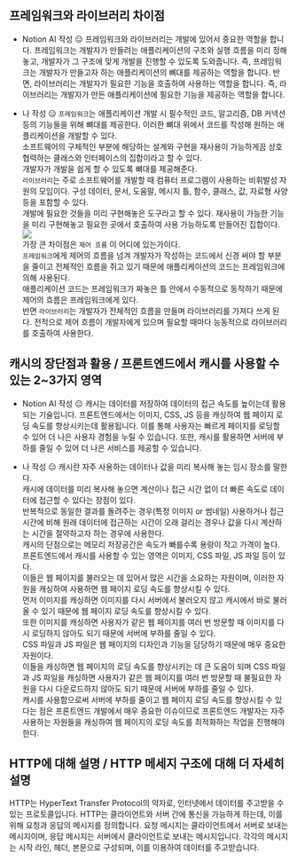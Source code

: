 ## 프레임워크와 라이브러리 차이점

-   Notion AI 작성 😑
    프레임워크와 라이브러리는 개발에 있어서 중요한 역할을 합니다. 프레임워크는 개발자가 만들려는 애플리케이션의 구조와 실행 흐름을 미리 정해놓고, 개발자가 그 구조에 맞게 개발을 진행할 수 있도록 도와줍니다. 즉, 프레임워크는 개발자가 만들고자 하는 애플리케이션의 뼈대를 제공하는 역할을 합니다. 반면, 라이브러리는 개발자가 필요한 기능을 호출하여 사용하는 역할을 합니다. 즉, 라이브러리는 개발자가 만든 애플리케이션에 필요한 기능을 제공하는 역할을 합니다.

-   나 작성 😑
    `프레임워크`는 애플리케이션 개발 시 필수적인 코드, 알고리즘, DB 커넥션 등의 기능들을 위해 뼈대를 제공한다. 이러한 뼈대 위에서 코드를 작성해 원하는 애플리케이션을 개발할 수 있다. <br />
    소프트웨어의 구체적인 부분에 해당하는 설계와 구현을 재사용이 가능하게끔 상호 협력하는 클래스와 인터페이스의 집합이라고 할 수 있다.<br />
    개발자가 개발을 쉽게 할 수 있도록 뼈대를 제공해준다.<br />
    `라이브러리`는 주로 소프트웨어를 개발할 때 컴퓨터 프로그램이 사용하는 비휘발성 자원의 모임이다. 구성 데이터, 문서, 도움말, 메시지 틀, 함수, 클래스, 값, 자료형 사양 등을 포함할 수 있다.<br />
    개발에 필요한 것들을 미리 구현해놓은 도구라고 할 수 있다. 재사용이 가능한 기능을 미리 구현해놓고 필요한 곳에서 호출하여 사용 가능하도록 만들어진 집합이다.<br />
    ![](https://velog.velcdn.com/images/channn02/post/020de5ae-f6b8-40fe-b5e4-c35f7021c1ad/image.png)<br />
    가장 큰 차이점은 `제어 흐름` 이 어디에 있는가이다.<br />
    `프레임워크`에게 제어의 흐름을 넘겨 개발자가 작성하는 코드에서 신경 써야 할 부분을 줄이고 전체적인 흐름을 쥐고 있기 때문에 애플리케이션의 코드는 프레임워크에 의해 사용된다.<br />
    애플리케이션 코드는 프레임워크가 짜놓은 틀 안에서 수동적으로 동작하기 때문에 제어의 흐름은 프레임워크에게 있다.<br />
    반면 `라이브러리`는 개발자가 전체적인 흐름을 만들며 라이브러리를 가져다 쓰게 된다. 전적으로 제어 흐름이 개발자에게 있으며 필요할 때마다 능동적으로 라이브러리를 호출하여 사용한다.<br />

## 캐시의 장단점과 활용 / 프론트엔드에서 캐시를 사용할 수 있는 2~3가지 영역

-   Notion AI 작성 😑
    캐시는 데이터를 저장하여 데이터의 접근 속도를 높이는데 활용되는 기술입니다. 프론트엔드에서는 이미지, CSS, JS 등을 캐싱하여 웹 페이지 로딩 속도를 향상시키는데 활용됩니다. 이를 통해 사용자는 빠르게 페이지를 로딩할 수 있어 더 나은 사용자 경험을 누릴 수 있습니다. 또한, 캐시를 활용하면 서버에 부하를 줄일 수 있어 더 나은 서비스를 제공할 수 있습니다.

-   나 작성 😑
    캐시란 자주 사용하는 데이터나 값을 미리 복사해 놓는 임시 장소를 말한다.<br />
    캐시에 데이터를 미리 복사해 놓으면 계산이나 접근 시간 없이 더 빠른 속도로 데이터에 접근할 수 있다는 장점이 있다.<br />
    반복적으로 동일한 결과를 돌려주는 경우(특정 이미지 or 썸네일) 사용하거나 접근 시간에 비해 원래 데이터에 접근하는 시간이 오래 걸리는 경우나 값을 다시 계산하는 시간을 절약하고자 하는 경우에 사용한다.<br />
    캐시의 단점으로는 메모리 저장공간은 속도가 빠를수록 용량이 작고 가격이 높다.<br />
    프론트엔드에서 캐시를 사용할 수 있는 영역은 이미지, CSS 파일, JS 파일 등이 있다.<br />
    이들은 웹 페이지를 불러오는 데 있어서 많은 시간을 소요하는 자원이며, 이러한 자원을 캐싱하여 사용하면 웹 페이지 로딩 속도를 향상시킬 수 있다.<br />
    먼저 이미지를 캐싱하면 이미지를 다시 서버에서 불러오지 않고 캐시에서 바로 불러올 수 있기 때문에 웹 페이지 로딩 속도를 향상시킬 수 있다. <br />
    또한 이미지를 캐싱하면 사용자가 같은 웹 페이지를 여러 번 방문할 때 이미지를 다시 로딩하지 않아도 되기 때문에 서버에 부하를 줄일 수 있다.<br />
    CSS 파일과 JS 파일은 웹 페이지의 디자인과 기능을 담당하기 때문에 매우 중요한 자원이다.<br />
    이들을 캐싱하면 웹 페이지의 로딩 속도를 향상시키는 데 큰 도움이 되며 CSS 파일과 JS 파일을 캐싱하면 사용자가 같은 웹 페이지를 여러 번 방문할 때 불필요한 자원을 다시 다운로드하지 않아도 되기 때문에 서버에 부하를 줄일 수 있다.<br />
    캐시를 사용함으로써 서버에 부하를 줄이고 웹 페이지 로딩 속도를 향상시킬 수 있다는 점은 프론트엔드 개발에서 매우 중요한 이슈이므로 프론트엔드 개발자는 자주 사용하는 자원들을 캐싱하여 웹 페이지의 로딩 속도를 최적화하는 작업을 진행해야 한다.<br />

## HTTP에 대해 설명 / HTTP 메세지 구조에 대해 더 자세히 설명

HTTP는 HyperText Transfer Protocol의 약자로, 인터넷에서 데이터를 주고받을 수 있는 프로토콜입니다. HTTP는 클라이언트와 서버 간에 통신을 가능하게 하는데, 이를 위해 요청과 응답의 메시지를 정의합니다. 요청 메시지는 클라이언트에서 서버로 보내는 메시지이며, 응답 메시지는 서버에서 클라이언트로 보내는 메시지입니다. 각각의 메시지는 시작 라인, 헤더, 본문으로 구성되며, 이를 이용하여 데이터를 주고받습니다.
